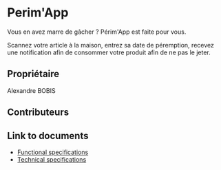 # Perim'App

Vous en avez marre de gâcher ? Périm'App est faite pour vous.

Scannez votre article à la maison, entrez sa date de péremption, recevez une notification afin de consommer votre produit afin de ne pas le jeter.

## Propriétaire

Alexandre BOBIS

## Contributeurs

## Link to documents

- [Functional specifications](https://github.com/alexandrebobis/perim_app/blob/master/Documents/Functional_Specifications.md)
- [Technical specifications](https://github.com/alexandrebobis/perim_app/blob/master/Documents/Technical_Specifications.md)
